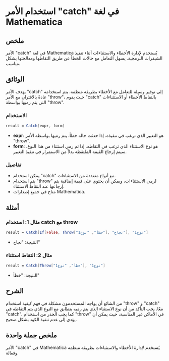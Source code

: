 <!--
Meta Description: # استخدام الأمر "catch" في لغة Mathematica ## ملخص الأمر "catch" في لغة Mathematica يُستخدم لإدارة الأخطاء والاستثناءات أثناء تنفيذ الشيفرات البرمجية....
Meta Keywords: catch, throw, mathematica, يتم, استخدام
-->

# استخدام الأمر "catch" في لغة Mathematica

## ملخص
الأمر "catch" في لغة Mathematica يُستخدم لإدارة الأخطاء والاستثناءات أثناء تنفيذ الشيفرات البرمجية. يسهل التعامل مع حالات الخطأ عن طريق التقاطها ومعالجتها بشكل مناسب.

## الوثائق
يهدف الأمر "catch" إلى توفير وسيلة للتعامل مع الأخطاء بطريقة منظمة. يتم استخدامه عادةً بالاقتران مع الأمر "throw"، حيث يقوم "catch" بالتقاط الأخطاء أو الاستثناءات التي يتم رميها بواسطة "throw". 

### الاستخدام
```mathematica
result = Catch[expr, form]
```

- **expr**: هو التعبير الذي ترغب في تنفيذه. إذا حدثت حالة خطأ، يتم رميها بواسطة الأمر "throw".
- **form**: هو نوع الاستثناء الذي ترغب في التقاطه. إذا تم رمي استثناء من هذا النوع، سيتم إرجاع القيمة الملتقطة بدلاً من الاستمرار في تنفيذ التعبير.

### تفاصيل
- يمكن استخدام "catch" مع أنواع متعددة من الاستثناءات.
- يتم استخدام "throw" لرمي الاستثناءات، ويمكن أن يحتوي على قيمة إضافية يتم إرجاعها عند التقاط الاستثناء.
- متاح في جميع إصدارات Mathematica.

## أمثلة
### مثال 1: استخدام catch مع throw
```mathematica
result = Catch[If[False, Throw["خطأ", "نوع1"], "نجاح"], "نوع1"]
```
- النتيجة: "نجاح"

### مثال 2: التقاط استثناء
```mathematica
result = Catch[Throw["خطأ", "نوع1"], "نوع1"]
```
- النتيجة: "خطأ"

## الشرح
من الشائع أن يواجه المستخدمون مشكلة في فهم كيفية استخدام "throw" و "catch" معًا. يجب التأكد من أن نوع الاستثناء الذي يتم رميه يتطابق مع النوع الذي يتم التقاطه في "catch". كما يجب الحذر من استخدام "throw" في الأماكن غير المناسبة، حيث يمكن أن يؤدي إلى عدم تنفيذ الكود بشكل صحيح.

## ملخص جملة واحدة
الأمر "catch" في Mathematica يُستخدم لإدارة الأخطاء والاستثناءات بطريقة منظمة وفعالة.